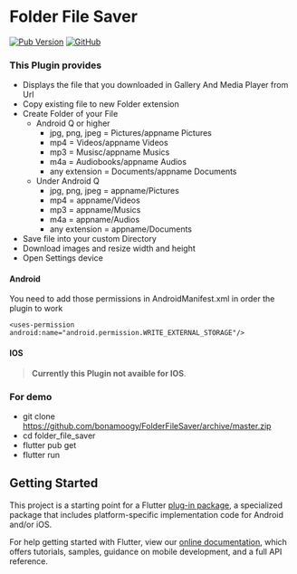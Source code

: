 # Folder File Saver

[![Pub Version](https://img.shields.io/pub/v/folder_file_saver)](https://pub.dev/packages/folder_file_saver)
[![GitHub](https://img.shields.io/github/license/bonamoogy/folderfilesaver)](https://github.com/bonamoogy/FolderFileSaver/blob/master/LICENSE)

### This Plugin provides
- Displays the file that you downloaded in Gallery And Media Player from Url
- Copy existing file to new Folder extension
- Create Folder of your File
   - Android Q or higher
     - jpg, png, jpeg = Pictures/appname Pictures
     - mp4 = Videos/appname Videos
     - mp3 = Musisc/appname Musics
     - m4a = Audiobooks/appname Audios
     - any extension = Documents/appname Documents
   - Under Android Q
     - jpg, png, jpeg = appname/Pictures
     - mp4 = appname/Videos
     - mp3 = appname/Musics
     - m4a = appname/Audios
     - any extension = appname/Documents
- Save file into your custom Directory
- Download images and resize width and height
- Open Settings device

#### Android
You need to add those permissions in AndroidManifest.xml in order the plugin to work
```
<uses-permission android:name="android.permission.WRITE_EXTERNAL_STORAGE"/>
```
#### IOS
>**Currently this Plugin not avaible for IOS**. 

### For demo

- git clone https://github.com/bonamoogy/FolderFileSaver/archive/master.zip
- cd folder_file_saver
- flutter pub get
- flutter run

## Getting Started

This project is a starting point for a Flutter
[plug-in package](https://flutter.dev/developing-packages/),
a specialized package that includes platform-specific implementation code for
Android and/or iOS.

For help getting started with Flutter, view our 
[online documentation](https://flutter.dev/docs), which offers tutorials, 
samples, guidance on mobile development, and a full API reference.
